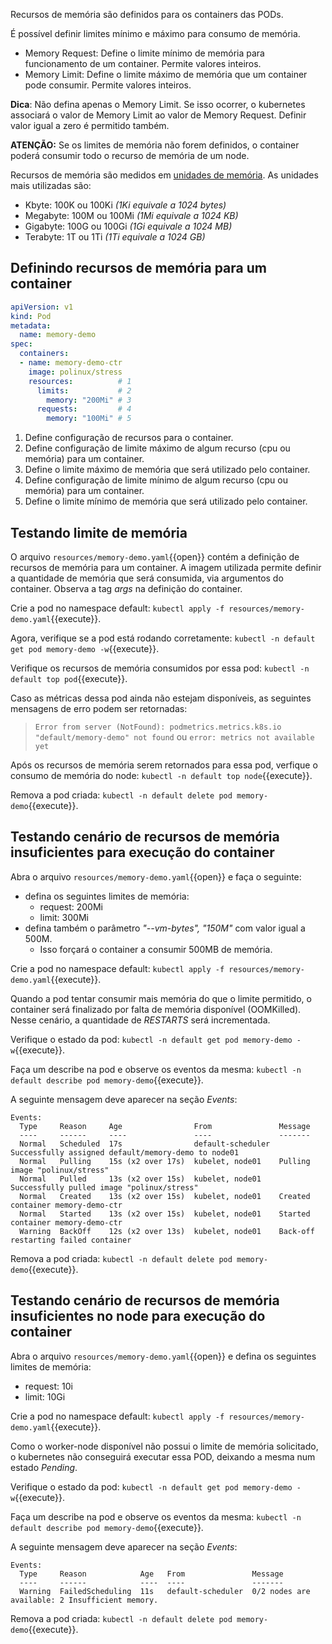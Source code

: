 Recursos de memória são definidos para os containers das PODs. 

É possível definir limites mínimo e máximo para consumo de memória.
- Memory Request: Define o limite mínimo de memória para funcionamento de um container. Permite valores inteiros.
- Memory Limit: Define o limite máximo de memória que um container pode consumir. Permite valores inteiros.

**Dica**: Não defina apenas o Memory Limit. Se isso ocorrer, o kubernetes associará o valor de Memory Limit ao valor de Memory Request. Definir valor igual a zero é permitido também.

**ATENÇÃO:** Se os limites de memória não forem definidos, o container poderá consumir todo o recurso de memória de um node.

Recursos de memória são medidos em [unidades de memória](https://kubernetes.io/docs/tasks/configure-pod-container/assign-memory-resource/#memory-units).
As unidades mais utilizadas são:
- Kbyte: 100K ou 100Ki *(1Ki equivale a 1024 bytes)*
- Megabyte: 100M ou 100Mi *(1Mi equivale a 1024 KB)*
- Gigabyte: 100G ou 100Gi *(1Gi equivale a 1024 MB)*
- Terabyte: 1T ou 1Ti *(1Ti equivale a 1024 GB)*

## Definindo recursos de memória para um container

```yaml
apiVersion: v1
kind: Pod
metadata:
  name: memory-demo
spec:
  containers:
  - name: memory-demo-ctr
    image: polinux/stress
    resources:          # 1
      limits:           # 2
        memory: "200Mi" # 3
      requests:         # 4
        memory: "100Mi" # 5
```

1. Define configuração de recursos para o container.
2. Define configuração de limite máximo de algum recurso (cpu ou memória) para um container.
3. Define o limite máximo de memória que será utilizado pelo container.
4. Define configuração de limite mínimo de algum recurso (cpu ou memória) para um container.
5. Define o limite mínimo de memória que será utilizado pelo container.

## Testando limite de memória

O arquivo `resources/memory-demo.yaml`{{open}} contém a definição de recursos de memória para um container.
A imagem utilizada permite definir a quantidade de memória que será consumida, via argumentos do container. Observa a tag *args* na definição do container.

Crie a pod no namespace default: `kubectl apply -f resources/memory-demo.yaml`{{execute}}.

Agora, verifique se a pod está rodando corretamente: `kubectl -n default get pod memory-demo -w`{{execute}}.

Verifique os recursos de memória consumidos por essa pod: `kubectl -n default top pod`{{execute}}.

Caso as métricas dessa pod ainda não estejam disponíveis, as seguintes mensagens de erro podem ser retornadas:
> `Error from server (NotFound): podmetrics.metrics.k8s.io "default/memory-demo" not found`
ou
> `error: metrics not available yet`

Após os recursos de memória serem retornados para essa pod, verfique o consumo de memória do node: `kubectl -n default top node`{{execute}}.

Remova a pod criada: `kubectl -n default delete pod memory-demo`{{execute}}.

## Testando cenário de recursos de memória insuficientes para execução do container

Abra o arquivo `resources/memory-demo.yaml`{{open}} e faça o seguinte: 
  - defina os seguintes limites de memória:
    - request: 200Mi
    - limit: 300Mi
  - defina também o parâmetro *"--vm-bytes", "150M"* com valor igual a 500M. 
    - Isso forçará o container a consumir 500MB de memória.

Crie a pod no namespace default: `kubectl apply -f resources/memory-demo.yaml`{{execute}}.

Quando a pod tentar consumir mais memória do que o limite permitido, o container será finalizado por falta de memória disponível (OOMKilled). Nesse cenário, a quantidade de *RESTARTS* será incrementada.

Verifique o estado da pod: `kubectl -n default get pod memory-demo -w`{{execute}}.

Faça um describe na pod e observe os eventos da mesma: `kubectl -n default describe pod memory-demo`{{execute}}.

A seguinte mensagem deve aparecer na seção *Events*:
```
Events:
  Type     Reason     Age                From               Message
  ----     ------     ----               ----               -------
  Normal   Scheduled  17s                default-scheduler  Successfully assigned default/memory-demo to node01
  Normal   Pulling    15s (x2 over 17s)  kubelet, node01    Pulling image "polinux/stress"
  Normal   Pulled     13s (x2 over 15s)  kubelet, node01    Successfully pulled image "polinux/stress"
  Normal   Created    13s (x2 over 15s)  kubelet, node01    Created container memory-demo-ctr
  Normal   Started    13s (x2 over 15s)  kubelet, node01    Started container memory-demo-ctr
  Warning  BackOff    12s (x2 over 13s)  kubelet, node01    Back-off restarting failed container
```

Remova a pod criada: `kubectl -n default delete pod memory-demo`{{execute}}.

## Testando cenário de recursos de memória insuficientes no node para execução do container

Abra o arquivo `resources/memory-demo.yaml`{{open}} e defina os seguintes limites de memória:
  - request: 10i
  - limit: 10Gi

Crie a pod no namespace default: `kubectl apply -f resources/memory-demo.yaml`{{execute}}.

Como o worker-node disponível não possui o limite de memória solicitado, o kubernetes não conseguirá executar essa POD, deixando a mesma num estado *Pending*.

Verifique o estado da pod: `kubectl -n default get pod memory-demo -w`{{execute}}.

Faça um describe na pod e observe os eventos da mesma: `kubectl -n default describe pod memory-demo`{{execute}}.

A seguinte mensagem deve aparecer na seção *Events*:
```
Events:
  Type     Reason            Age   From               Message
  ----     ------            ----  ----               -------
  Warning  FailedScheduling  11s   default-scheduler  0/2 nodes are available: 2 Insufficient memory.
```

Remova a pod criada: `kubectl -n default delete pod memory-demo`{{execute}}.
